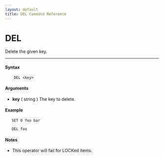 ```yaml
---
layout: default
title: DEL Command Reference 
---
```


# DEL

Delete the given key.  

* * *

#### Syntax

        DEL <key>  

#### Arguments

* **key** ( string ) The key to delete.

#### Example

       SET 0 foo bar
  
       DEL foo
  

#### Notes

* This operator will fail for LOCKed items.
